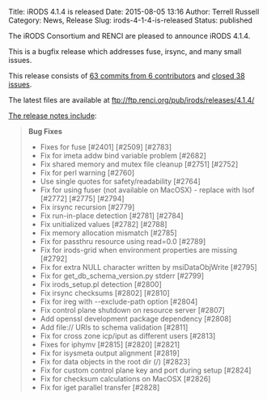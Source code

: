 Title: iRODS 4.1.4 is released
Date: 2015-08-05 13:16
Author: Terrell Russell
Category: News, Release
Slug: irods-4-1-4-is-released
Status: published

The iRODS Consortium and RENCI are pleased to announce iRODS 4.1.4.

This is a bugfix release which addresses fuse, irsync, and many small
issues.

This release consists of [63 commits from 6
contributors](https://github.com/irods/irods/compare/4.1.3...4.1.4) and
[closed 38
issues](https://github.com/irods/irods/issues?q=milestone%3A4.1.4).

The latest files are available at
<ftp://ftp.renci.org/pub/irods/releases/4.1.4/>

[The release notes
include](https://docs.irods.org/4.1.4/release_notes/):

> **Bug Fixes**
>
> -   Fixes for fuse [\#2401] [\#2509] [\#2783]
> -   Fix for imeta addw bind variable problem [\#2682]
> -   Fix shared memory and mutex file cleanup [\#2751] [\#2752]
> -   Fix for perl warning [\#2760]
> -   Use single quotes for safety/readability [\#2764]
> -   Fix for using fuser (not available on MacOSX) - replace with lsof
>     [\#2772] [\#2775] [\#2794]
> -   Fix irsync recursion [\#2779]
> -   Fix run-in-place detection [\#2781] [\#2784]
> -   Fix unitialized values [\#2782] [\#2788]
> -   Fix memory allocation mismatch [\#2785]
> -   Fix for passthru resource using read=0.0 [\#2789]
> -   Fix for irods-grid when environment properties are missing
>     [\#2792]
> -   Fix for extra NULL character written by msiDataObjWrite [\#2795]
> -   Fix for get\_db\_schema\_version.py stderr [\#2799]
> -   Fix irods\_setup.pl detection [\#2800]
> -   Fix irsync checksums [\#2802] [\#2810]
> -   Fix for ireg with --exclude-path option [\#2804]
> -   Fix control plane shutdown on resource server [\#2807]
> -   Add openssl development package dependency [\#2808]
> -   Add file:// URIs to schema validation [\#2811]
> -   Fix for cross zone icp/iput as different users [\#2813]
> -   Fixes for iphymv [\#2815] [\#2820] [\#2821]
> -   Fix for isysmeta output alignment [\#2819]
> -   Fix for data objects in the root dir (/) [\#2823]
> -   Fix for custom control plane key and port during setup [\#2824]
> -   Fix for checksum calculations on MacOSX [\#2826]
> -   Fix for iget parallel transfer [\#2828]

